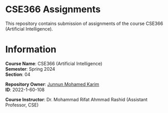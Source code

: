 # CSE366 Assignments

This repository contains submission of assignments of the course CSE366 (Artificial Intelligence).

# Information
**Course Name**: CSE366 (Artificial Intelligence)  
**Semester**: Spring 2024  
**Section**: 04  

**Repository Owner**: [Junnun Mohamed Karim](https://github.com/junnunkarim)  
**ID**: 2022-1-60-108  

**Course Instructor**: Dr. Mohammad Rifat Ahmmad Rashid (Assistant Professor, CSE)  